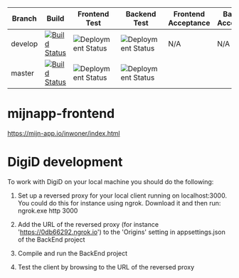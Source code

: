 
Branch | Build | Frontend Test | Backend Test | Frontend Acceptance | Backend Acceptance
--- | --- | --- | --- | --- | --- |
develop | [![Build Status](https://dev.azure.com/mijnapp/mijnapp-frontend/_apis/build/status/mijnapp-frontend-backend?branchName=develop)](https://dev.azure.com/mijnapp/mijnapp-frontend/_build/latest?definitionId=3&branchName=develop) | ![Deployment Status](https://vsrm.dev.azure.com/mijnapp/_apis/public/Release/badge/e0fb6146-0797-463a-b938-c72b8f3ba55d/1/1) | ![Deployment Status](https://vsrm.dev.azure.com/mijnapp/_apis/public/Release/badge/e0fb6146-0797-463a-b938-c72b8f3ba55d/1/2) | N/A | N/A |
master | [![Build Status](https://dev.azure.com/mijnapp/mijnapp-frontend/_apis/build/status/mijnapp-frontend-backend?branchName=master)](https://dev.azure.com/mijnapp/mijnapp-frontend/_build/latest?definitionId=3&branchName=master) | ![Deployment Status](https://vsrm.dev.azure.com/mijnapp/_apis/public/Release/badge/e0fb6146-0797-463a-b938-c72b8f3ba55d/1/3) | ![Deployment Status](https://vsrm.dev.azure.com/mijnapp/_apis/public/Release/badge/e0fb6146-0797-463a-b938-c72b8f3ba55d/1/4) | | |

# mijnapp-frontend

https://mijn-app.io/inwoner/index.html

# DigiD development
To work with DigiD on your local machine you should do the following:

1. Set up a reversed proxy for your local client running on localhost:3000.
   You could do this for instance using ngrok. Download it and then run:
   ngrok.exe http 3000

2. Add the URL of the reversed proxy (for instance 'https://0db66292.ngrok.io') to the 'Origins' setting in appsettings.json of the BackEnd project

3. Compile and run the BackEnd project

4. Test the client by browsing to the URL of the reversed proxy
